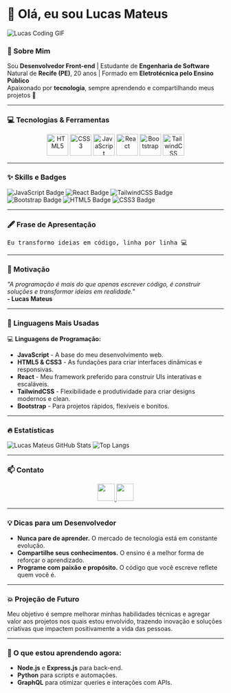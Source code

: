 # 👋 Olá, eu sou Lucas Mateus

![Lucas Coding GIF](https://media.giphy.com/media/5xtDarjI1fZVVYJkpxG/giphy.gif)

### 🎯 Sobre Mim
Sou **Desenvolvedor Front-end** | Estudante de **Engenharia de Software**  
Natural de **Recife (PE)**, 20 anos | Formado em **Eletrotécnica pelo Ensino Público**  
Apaixonado por **tecnologia**, sempre aprendendo e compartilhando meus projetos 🚀  

---

### 💻 Tecnologias & Ferramentas

<div align="center">
  <img src="https://cdn.jsdelivr.net/gh/devicons/devicon/icons/html5/html5-original.svg" title="HTML5" width="50" />
  <img src="https://cdn.jsdelivr.net/gh/devicons/devicon/icons/css3/css3-original.svg" title="CSS3" width="50" />
  <img src="https://cdn.jsdelivr.net/gh/devicons/devicon/icons/javascript/javascript-original.svg" title="JavaScript" width="50" />
  <img src="https://cdn.jsdelivr.net/gh/devicons/devicon/icons/react/react-original.svg" title="React" width="50" />
  <img src="https://cdn.jsdelivr.net/gh/devicons/devicon/icons/bootstrap/bootstrap-original.svg" title="Bootstrap" width="50" />
  <img src="https://cdn.jsdelivr.net/gh/devicons/devicon/icons/tailwindcss/tailwindcss-plain.svg" title="TailwindCSS" width="50" />
</div>

---

### ✨ Skills e Badges

![JavaScript Badge](https://img.shields.io/badge/JavaScript-F7DF1E?style=for-the-badge&logo=javascript&logoColor=black)
![React Badge](https://img.shields.io/badge/React-61DAFB?style=for-the-badge&logo=react&logoColor=black)
![TailwindCSS Badge](https://img.shields.io/badge/TailwindCSS-06B6D4?style=for-the-badge&logo=tailwind-css&logoColor=white)
![Bootstrap Badge](https://img.shields.io/badge/Bootstrap-7952B3?style=for-the-badge&logo=bootstrap&logoColor=white)
![HTML5 Badge](https://img.shields.io/badge/HTML5-E34F26?style=for-the-badge&logo=html5&logoColor=white)
![CSS3 Badge](https://img.shields.io/badge/CSS3-1572B6?style=for-the-badge&logo=css3&logoColor=white)

---

### 🖋️ Frase de Apresentação

<kbd>Eu transformo ideias em código, linha por linha 💻</kbd>

---

### 💬 Motivação

_"A programação é mais do que apenas escrever código, é construir soluções e transformar ideias em realidade."_  
**- Lucas Mateus**

---

### 📂 Linguagens Mais Usadas

💻 **Linguagens de Programação:**
- **JavaScript** - A base do meu desenvolvimento web.  
- **HTML5 & CSS3** - As fundações para criar interfaces dinâmicas e responsivas.  
- **React** - Meu framework preferido para construir UIs interativas e escaláveis.  
- **TailwindCSS** - Flexibilidade e produtividade para criar designs modernos e clean.  
- **Bootstrap** - Para projetos rápidos, flexíveis e bonitos.

---

### 🔥 Estatísticas

![Lucas Mateus GitHub Stats](https://github-readme-stats.vercel.app/api?username=seu-usuario&show_icons=true&theme=radical&count_private=true)
![Top Langs](https://github-readme-stats.vercel.app/api/top-langs/?username=seu-usuario&layout=compact&theme=radical)

---

### 📫 Contato

<div align="center">
  <a href="https://www.linkedin.com/in/lucas-mateus-b8abaa30b/">
    <img src="https://cdn.jsdelivr.net/gh/devicons/devicon/icons/linkedin/linkedin-original.svg" width="40" />
  </a>
  <a href="https://github.com/seu-usuario">
    <img src="https://cdn.jsdelivr.net/gh/devicons/devicon/icons/github/github-original.svg" width="40" />
  </a>
</div>

---

### 💡 Dicas para um Desenvolvedor
- **Nunca pare de aprender.** O mercado de tecnologia está em constante evolução.  
- **Compartilhe seus conhecimentos.** O ensino é a melhor forma de reforçar o aprendizado.  
- **Programe com paixão e propósito.** O código que você escreve reflete quem você é.

---

### 💥 Projeção de Futuro
Meu objetivo é sempre melhorar minhas habilidades técnicas e agregar valor aos projetos nos quais estou envolvido, trazendo inovação e soluções criativas que impactem positivamente a vida das pessoas.

---

### 🌱 O que estou aprendendo agora:
- **Node.js** e **Express.js** para back-end.  
- **Python** para scripts e automações.  
- **GraphQL** para otimizar queries e interações com APIs.


